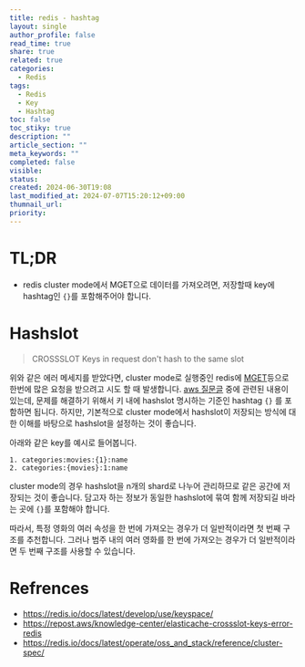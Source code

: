 ```yaml
---
title: redis - hashtag
layout: single
author_profile: false
read_time: true
share: true
related: true
categories:
  - Redis
tags:
  - Redis
  - Key
  - Hashtag
toc: false
toc_stiky: true
description: ""
article_section: ""
meta_keywords: ""
completed: false
visible: 
status: 
created: 2024-06-30T19:08
last_modified_at: 2024-07-07T15:20:12+09:00
thumnail_url: 
priority: 
---
```

# TL;DR
- redis cluster mode에서 MGET으로 데이터를 가져오려면, 저장할때 key에 hashtag인 `{}`를 포함해주어야 합니다.
# Hashslot
> CROSSSLOT Keys in request don't hash to the same slot

위와 같은 에러 메세지를 받았다면, cluster mode로 실행중인 redis에 [MGET](https://redis.io/docs/latest/commands/mget/)등으로 한번에 많은 요청을 받으려고 시도 할 때 발생합니다.
[aws 질문글](https://repost.aws/knowledge-center/elasticache-crossslot-keys-error-redis) 중에 관련된 내용이 있는데, 문제를 해결하기 위해서 키 내에 hashslot 명시하는 기준인 hashtag `{}` 를 포함하면 됩니다.
하지만, 기본적으로 cluster mode에서 hashslot이 저장되는 방식에 대한 이해를 바탕으로 hashslot을 설정하는 것이 좋습니다. 

아래와 같은 key를 예시로 들어봅니다.
```
1. categories:movies:{1}:name
2. categories:{movies}:1:name
```
cluster mode의 경우 hashslot을 n개의 shard로 나누어 관리하므로 같은 공간에 저장되는 것이 좋습니다. 담고자 하는 정보가 동일한 hashslot에 묶여 함께 저장되길 바라는 곳에 `{}`를 포함해야 합니다.

따라서, 특정 영화의 여러 속성을 한 번에 가져오는 경우가 더 일반적이라면 첫 번째 구조를 추천합니다.
그러나 범주 내의 여러 영화를 한 번에 가져오는 경우가 더 일반적이라면 두 번째 구조를 사용할 수 있습니다.

# Refrences
- https://redis.io/docs/latest/develop/use/keyspace/
- https://repost.aws/knowledge-center/elasticache-crossslot-keys-error-redis
- https://redis.io/docs/latest/operate/oss_and_stack/reference/cluster-spec/



